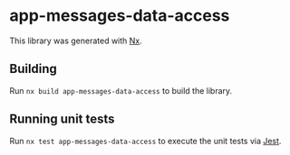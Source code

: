 # app-messages-data-access

This library was generated with [Nx](https://nx.dev).

## Building

Run `nx build app-messages-data-access` to build the library.

## Running unit tests

Run `nx test app-messages-data-access` to execute the unit tests via [Jest](https://jestjs.io).
